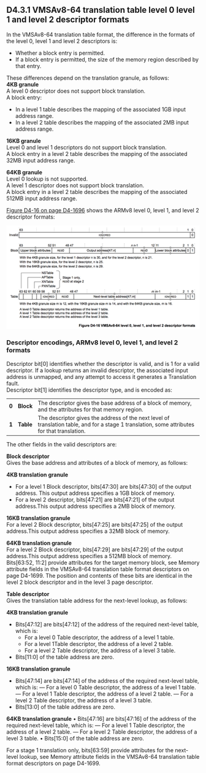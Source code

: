 ## D4.3.1 VMSAv8-64 translation table level 0 level 1 and level 2 descriptor formats

In the VMSAv8-64 translation table format, the difference in the formats of the level 0, level 1 and level 2 descriptors is:
* Whether a block entry is permitted.
* If a block entry is permitted, the size of the memory region described by that entry.

These differences depend on the translation granule, as follows:  
**4KB granule**  
A level 0 descriptor does not support block translation.  
A block entry:
* In a level 1 table describes the mapping of the associated 1GB input address range.
* In a level 2 table describes the mapping of the associated 2MB input address range.  

**16KB granule**  
Level 0 and level 1 descriptors do not support block translation.  
A block entry in a level 2 table describes the mapping of the associated 32MB input address range.  

**64KB granule**  
Level 0 lookup is not supported.  
A level 1 descriptor does not support block translation.  
A block entry in a level 2 table describes the mapping of the associated 512MB input address range.

[Figure D4-16 on page D4-1696](#) shows the ARMv8 level 0, level 1, and level 2 descriptor formats:

![](figure_d4_16.png)

### Descriptor encodings, ARMv8 level 0, level 1, and level 2 formats

Descriptor bit[0] identifies whether the descriptor is valid, and is 1 for a valid descriptor. If a lookup returns an invalid descriptor, the associated input address is unmapped, and any attempt to access it generates a Translation fault.  
Descriptor bit[1] identifies the descriptor type, and is encoded as:

||||
| -- | -- | -- |
| **0** | **Block** | The descriptor gives the base address of a block of memory, and the attributes for that memory region. |
| **1** | **Table** | The descriptor gives the address of the next level of translation table, and for a stage 1 translation, some attributes for that translation. |

The other fields in the valid descriptors are:

**Block descriptor**  
Gives the base address and attributes of a block of memory, as follows:  

**4KB translation granule**  
* For a level 1 Block descriptor, bits[47:30] are bits[47:30] of the output address. This output address specifies a 1GB block of memory.
* For a level 2 descriptor, bits[47:21] are bits[47:21] of the output address.This output address specifies a 2MB block of memory.

**16KB translation granule**  
For a level 2 Block descriptor, bits[47:25] are bits[47:25] of the output address.This output address specifies a 32MB block of memory.  

**64KB translation granule**  
For a level 2 Block descriptor, bits[47:29] are bits[47:29] of the output address.This output address specifies a 512MB block of memory.
Bits[63:52, 11:2] provide attributes for the target memory block, see Memory attribute fields in the VMSAv8-64 translation table format descriptors on page D4-1699. The position and contents of these bits are identical in the level 2 block descriptor and in the level 3 page descriptor.

**Table descriptor**  
Gives the translation table address for the next-level lookup, as follows:

**4KB translation granule**
* Bits[47:12] are bits[47:12] of the address of the required next-level table, which is:
  - For a level 0 Table descriptor, the address of a level 1 table.
  - For a level 1Table descriptor, the address of a level 2 table.
  - For a level 2 Table descriptor, the address of a level 3 table.
* Bits[11:0] of the table address are zero.

**16KB translation granule**
* Bits[47:14] are bits[47:14] of the address of the required next-level table, which is:
— For a level 0 Table descriptor, the address of a level 1 table.
— For a level 1 Table descriptor, the address of a level 2 table.
— For a level 2 Table descriptor, the address of a level 3 table.
* Bits[13:0] of the table address are zero.

**64KB translation granule**
• Bits[47:16] are bits[47:16] of the address of the required next-level table, which is:
— For a level 1 Table descriptor, the address of a level 2 table.
— For a level 2 Table descriptor, the address of a level 3 table.
• Bits[15:0] of the table address are zero.

For a stage 1 translation only, bits[63:59] provide attributes for the next-level lookup, see Memory attribute fields in the VMSAv8-64 translation table format descriptors on page D4-1699.
























